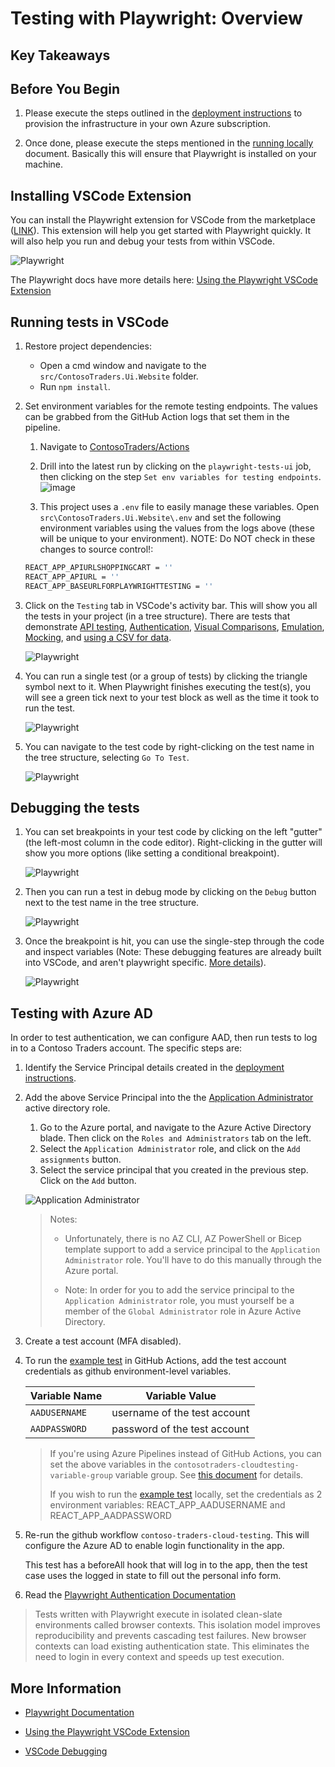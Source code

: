 # Testing with Playwright: Overview

## Key Takeaways

## Before You Begin

1. Please execute the steps outlined in the [deployment instructions](../../docs/deployment-instructions.md) to provision the infrastructure in your own Azure subscription.

2. Once done, please execute the steps mentioned in the [running locally](../../docs/running-locally.md) document. Basically this will ensure that Playwright is installed on your machine.

## Installing VSCode Extension

You can install the Playwright extension for VSCode from the marketplace ([LINK](https://marketplace.visualstudio.com/items?itemName=ms-playwright.playwright)). This extension will help you get started with Playwright quickly. It will also help you run and debug your tests from within VSCode.

  ![Playwright](./media/playwright-1.png)

The Playwright docs have more details here: [Using the Playwright VSCode Extension](https://playwright.dev/docs/getting-started-vscode)

## Running tests in VSCode

1. Restore project dependencies:
   * Open a cmd window and navigate to the `src/ContosoTraders.Ui.Website` folder.
   * Run `npm install`.

1. Set environment variables for the remote testing endpoints. The values can be grabbed from the GitHub Action logs that set them in the pipeline.
    1. Navigate to [ContosoTraders/Actions](https://github.com/microsoft/ContosoTraders-CloudTesting/actions)

    1. Drill into the latest run by clicking on the `playwright-tests-ui` job, then clicking on the step `Set env variables for testing endpoints`.
    ![image](media/actions1.png)
    1. This project uses a `.env` file to easily manage these variables. Open `src\ContosoTraders.Ui.Website\.env` and set the following environment variables using the values from the logs above (these will be unique to your environment). NOTE: Do NOT check in these changes to source control!:

    ```bash
    REACT_APP_APIURLSHOPPINGCART = ''
    REACT_APP_APIURL = ''
    REACT_APP_BASEURLFORPLAYWRIGHTTESTING = ''
    ```

1. Click on the `Testing` tab in VSCode's activity bar. This will show you all the tests in your project (in a tree structure). There are tests that demonstrate [API testing](../../src/ContosoTraders.Ui.Website/tests/api.cart.spec.ts), [Authentication](../../src/ContosoTraders.Ui.Website/tests/auth.setup.ts), [Visual Comparisons](../../src/ContosoTraders.Ui.Website/tests/pages.spec.ts:63), [Emulation](../../src/ContosoTraders.Ui.Website/tests/map.spec.ts), [Mocking](../../src/ContosoTraders.Ui.Website/tests/mocks.spec.ts), and [using a CSV for data](../../src/ContosoTraders.Ui.Website/tests/account.ts).

   ![Playwright](./media/playwright-2.png)

1. You can run a single test (or a group of tests) by clicking the triangle symbol next to it. When Playwright finishes executing the test(s), you will see a green tick next to your test block as well as the time it took to run the test.

   ![Playwright](./media/playwright-3.png)

1. You can navigate to the test code by right-clicking on the test name in the tree structure, selecting `Go To Test`.

   ![Playwright](./media/playwright-4.png)

## Debugging the tests

1. You can set breakpoints in your test code by clicking on the left "gutter" (the left-most column in the code editor). Right-clicking in the gutter will show you more options (like setting a conditional breakpoint).

   ![Playwright](./media/playwright-5.png)

1. Then you can run a test in debug mode by clicking on the `Debug` button next to the test name in the tree structure.

   ![Playwright](./media/playwright-6.png)

1. Once the breakpoint is hit, you can use the single-step through the code and inspect variables (Note: These debugging features are already built into VSCode, and aren't playwright specific. [More details](https://code.visualstudio.com/docs/editor/debugging)).

   ![Playwright](./media/playwright-7.png)

## Testing with Azure AD

In order to test authentication, we can configure AAD, then run tests to log in to a Contoso Traders account. The specific steps are:

1. Identify the Service Principal details created in the [deployment instructions](../../docs/deployment-instructions.md).

1. Add the above Service Principal into the the [Application Administrator](https://learn.microsoft.com/azure/active-directory/roles/permissions-reference#application-administrator) active directory role.

    1. Go to the Azure portal, and navigate to the Azure Active Directory blade. Then click on the `Roles and Administrators` tab on the left.
    1. Select the `Application Administrator` role, and click on the `Add assignments` button.
    1. Select the service principal that you created in the previous step. Click on the `Add` button.

    ![Application Administrator](../../docs/images/ad-application-administrator.png)

    >
    > Notes:
    >
    > * Unfortunately, there is no AZ CLI, AZ PowerShell or Bicep template support to add a service principal to the `Application Administrator` role. You'll have to do this manually through the Azure portal.
    >
    > * Note: In order for you to add the service principal to the `Application Administrator` role, you must yourself be a member of the `Global Administrator` role in Azure Active Directory.
    >

1. Create a test account (MFA disabled).

1. To run the [example test](../../src/ContosoTraders.Ui.Website/tests/account.ts) in GitHub Actions, add the test account credentials as github environment-level variables.

   | Variable Name | Variable Value               |
   | ------------- | ---------------------------- |
   | `AADUSERNAME` | username of the test account |
   | `AADPASSWORD` | password of the test account |

   > If you're using Azure Pipelines instead of GitHub Actions, you can set the above variables in the `contosotraders-cloudtesting-variable-group` variable group. See [this document](../../docs/deployment-instructions-azure-pipelines.md#prepare-your-azure-pipeline-for-deployment) for details.
   >
   > If you wish to run the [example test](../../src/ContosoTraders.Ui.Website/tests/account.ts) locally, set the credentials as 2 environment variables: REACT_APP_AADUSERNAME and REACT_APP_AADPASSWORD

1. Re-run the github workflow `contoso-traders-cloud-testing`. This will configure the Azure AD to enable login functionality in the app.

   This test has a beforeAll hook that will log in to the app, then the test case uses the logged in state to fill out the personal info form.

1. Read the [Playwright Authentication Documentation](https://playwright.dev/docs/auth)

> Tests written with Playwright execute in isolated clean-slate environments called browser contexts. This isolation model improves reproducibility and prevents cascading test failures. New browser contexts can load existing authentication state. This eliminates the need to login in every context and speeds up test execution.

## More Information

* [Playwright Documentation](https://playwright.dev/)

* [Using the Playwright VSCode Extension](https://playwright.dev/docs/getting-started-vscode)

* [VSCode Debugging](https://code.visualstudio.com/docs/editor/debugging)
